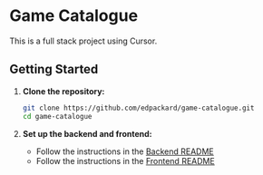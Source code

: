 # Game Catalogue

This is a full stack project using Cursor.

## Getting Started

1. **Clone the repository:**
   ```bash
   git clone https://github.com/edpackard/game-catalogue.git
   cd game-catalogue
   ```

2. **Set up the backend and frontend:**
   - Follow the instructions in the [Backend README](./backend/README.md)
   - Follow the instructions in the [Frontend README](./frontend/README.md)
